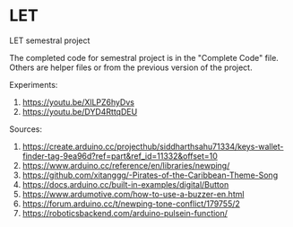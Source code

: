 # LET
LET semestral project

The completed code for semestral project is in the "Complete Code" file. Others are helper files or from the previous version of the project.

Experiments:
1) https://youtu.be/XlLPZ6hyDvs
2) https://youtu.be/DYD4RttqDEU

Sources:
1) https://create.arduino.cc/projecthub/siddharthsahu71334/keys-wallet-finder-tag-9ea96d?ref=part&ref_id=11332&offset=10
2) https://www.arduino.cc/reference/en/libraries/newping/
3) https://github.com/xitanggg/-Pirates-of-the-Caribbean-Theme-Song
4) https://docs.arduino.cc/built-in-examples/digital/Button
5) https://www.ardumotive.com/how-to-use-a-buzzer-en.html
6) https://forum.arduino.cc/t/newping-tone-conflict/179755/2
7) https://roboticsbackend.com/arduino-pulsein-function/
